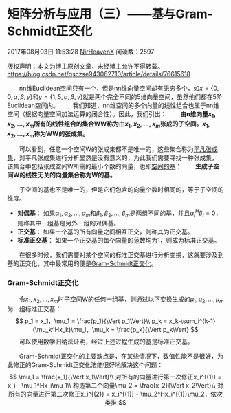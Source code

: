 # 矩阵分析与应用（三）——基与Gram-Schmidt正交化

2017年08月03日 11:53:28 [NirHeavenX](https://me.csdn.net/qsczse943062710) 阅读数：2597



 版权声明：本文为博主原创文章，未经博主允许不得转载。	https://blog.csdn.net/qsczse943062710/article/details/76615618

  nn维Euclidean空间只有一个，但是nn维[向量空间](https://blog.csdn.net/qsczse943062710/article/details/76615618)却有无穷多个，如$x=\{0,0,\alpha,\beta,\gamma\}$和$y=\{1,5,\alpha,\beta,\gamma\}$就是两个完全不同的5维向量空间，虽然他们都在5阶Euclidean空间内。 
  我们知道，nn维空间的多个向量的线性组合也属于nn维空间（根据向量空间加法运算的闭合性）。因此，我们引出： 
  **由n维向量$x_1,x_2,...,x_m$所有的线性组合的集合WW称为由$x_1,x_2,...,x_m$张成的子空间。$x_1,x_2,...,x_m$称为WW的张成集。**

  可以看到，任意一个空间W的张成集都不是唯一的，这些集合称为[平凡张成集](https://blog.csdn.net/qsczse943062710/article/details/76615618)，对平凡张成集进行分析显然是没有意义的，为此我们需要寻找一种张成集， 该集合中包括张成空间W所需的最小个数的向量，也即[空间的基](https://blog.csdn.net/qsczse943062710/article/details/76615618)： 
  **生成子空间W的线性无关的向量集合称为W的基。**

  子空间的基也不是唯一的，但是它们包含的向量个数时相同的，等于子空间的维度。

- **对偶基**： 
  如果$\alpha_1,\alpha_2,...,\alpha_m$和$\beta_1,\beta_2,...,\beta_m$是两组不同的基，并且$\alpha_i^H\beta_i=0$，则称其中一组基是另外一组的对偶基。
- **正交基**： 
  如果一个基的所有向量之间相互正交，则称其为正交基。
- **标准正交基**： 
  如果一个正交基的每个向量的范数均为1，则成为标准正交基。

  在很多时候，我们需要对某个空间的标准正交基进行分析变换，这就要涉及到基的正交化，其中最常用的便是[Gram-Schmidt正交化](https://blog.csdn.net/qsczse943062710/article/details/76615618)。

### **Gram-Schmidt正交化**

  令$x_1,x_2,...,x_m$时子空间W的任何一组基，则通过以下变换生成的$\mu_1,\mu_2,...,\mu_m​$为一组标准正交基： 
$$
p_1 = x_1，\mu_1 = \frac{p_1}{\Vert p_1\Vert}\\
p_k = x_k-\sum_i^{k-1}(\mu_k^Hx_k)\mu_i，\mu_k = \frac{p_k}{\Vert p_k\Vert}
$$
  可以使用数学归纳法证明，经过上述过程生成的基是标准正交基。

  Gram-Schmidt正交化的主要缺点是，在某些情况下，数值性能不是很好，为此修正的Gram-Schmidt正交化法能很好地解决这个问题：
$$
\mu_1 = \frac{x_1}{\Vert x_1\Vert}\\
对所有的向量进行第一次修正x_i^{(1)} = x_i - \mu_1^Hx_i\mu_1\\
构造第二个向量\mu_2 =  \frac{x_2}{\Vert x_2\Vert}\\
对所有的向量进行第二次修正x_i^{(2)} = x_i^{(1)} - \mu_2^Hx_i^{(1)}\mu_2，依次类推
$$
